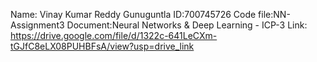 Name: Vinay Kumar Reddy Gunuguntla ID:700745726 Code file:NN-Assignment3 Document:Neural Networks & Deep Learning - ICP-3 Link: https://drive.google.com/file/d/1322c-641LeCXm-tGJfC8eLX08PUHBFsA/view?usp=drive_link

